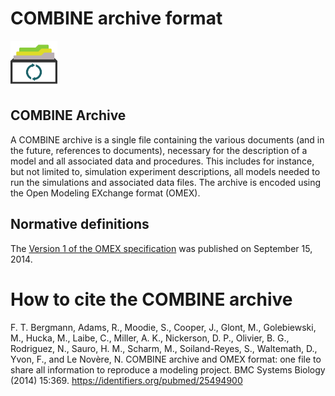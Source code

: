 # COMBINE archive format
<img src="./files/omex.png" alt="COMBINE archive logo" height="75"/>

## COMBINE Archive 
A COMBINE archive is a single file containing the various documents (and in the future, references to documents), necessary for the description of a model and all associated data and procedures. This includes for instance, but not limited to, simulation experiment descriptions, all models needed to run the simulations and associated data files. The archive is encoded using the Open Modeling EXchange format (OMEX).

## Normative definitions
The [Version 1 of the OMEX specification](https://raw.githubusercontent.com/combine-org/combine-specifications/main/specifications/files/omex.version-1.pdf) was published on September 15, 2014.


# How to cite the COMBINE archive
F. T. Bergmann, Adams, R., Moodie, S., Cooper, J., Glont, M., Golebiewski, M., Hucka, M., Laibe, C., Miller, A. K., Nickerson, D. P., Olivier, B. G., Rodriguez, N., Sauro, H. M., Scharm, M., Soiland-Reyes, S., Waltemath, D., Yvon, F., and Le Novère, N. COMBINE archive and OMEX format: one file to share all information to reproduce a modeling project. BMC Systems Biology (2014) 15:369. https://identifiers.org/pubmed/25494900
